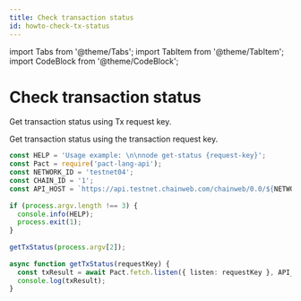 ```yaml
---
title: Check transaction status
id: howto-check-tx-status
---
```


<head>
  <title>Check transaction status</title>
  <meta name="description" content="A guide to crafting blockchain calls using Traditional API, Kadena CLI, and Kadena.js" />
</head>

import Tabs from '@theme/Tabs';
import TabItem from '@theme/TabItem';
import CodeBlock from '@theme/CodeBlock';

# Check transaction status

Get transaction status using Tx request key.

Get transaction status using the transaction request key. 

```typescript
const HELP = 'Usage example: \n\nnode get-status {request-key}';
const Pact = require('pact-lang-api');
const NETWORK_ID = 'testnet04';
const CHAIN_ID = '1';
const API_HOST = `https://api.testnet.chainweb.com/chainweb/0.0/${NETWORK_ID}/chain/${CHAIN_ID}/pact`;
 
if (process.argv.length !== 3) {
  console.info(HELP);
  process.exit(1);
}
 
getTxStatus(process.argv[2]);
 
async function getTxStatus(requestKey) {
  const txResult = await Pact.fetch.listen({ listen: requestKey }, API_HOST);
  console.log(txResult);
}
```